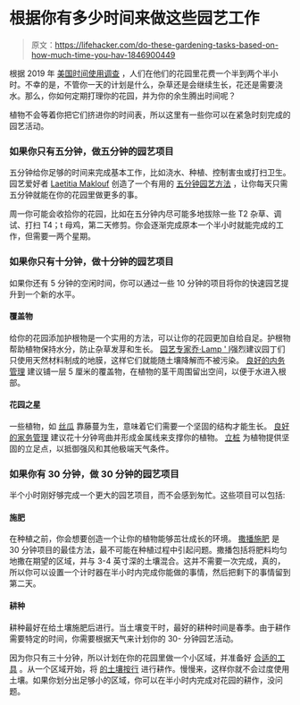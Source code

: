 # 根据你有多少时间来做这些园艺工作

> 原文：<https://lifehacker.com/do-these-gardening-tasks-based-on-how-much-time-you-hav-1846900449>

根据 2019 年 [美国时间使用调查](https://www.bls.gov/news.release/pdf/atus.pdf) ，人们在他们的花园里花费一个半到两个半小时。不幸的是，不管你一天的计划是什么，杂草还是会继续生长，花还是需要浇水。那么，你如何定期打理你的花园，并为你的余生腾出时间呢？



植物不会等着你把它们挤进你的时间表，所以这里有一些你可以在紧急时刻完成的园艺活动。

### 如果你只有五分钟，做五分钟的园艺项目

五分钟给你足够的时间来完成基本工作，比如浇水、种植、控制害虫或打扫卫生。园艺爱好者 [Laetitia Maklouf](https://laetitiamaklouf.com/blog/2018/11/15/the-five-minute-garden-approach) 创造了一个有用的 [五分钟园艺方法](https://www.amazon.com/Five-Minute-Garden-Laetitia-Maklouf/dp/191135891X?asc_campaign=InlineText&asc_refurl=https://lifehacker.com/do-these-gardening-tasks-based-on-how-much-time-you-hav-1846900449&asc_source=&tag=kinjalifehackerlink-20) ，让你每天只需五分钟就能在你的花园里做更多的事。

周一你可能会收拾你的花园，比如在五分钟内尽可能多地拔除一些 T2 杂草、调试、打扫 T4；t 母鸡，第二天修剪。你会逐渐完成原本一个半小时就能完成的工作，但需要一两个星期。

### 如果你只有十分钟，做十分钟的园艺项目

如果你还有 5 分钟的空闲时间，你可以通过一些 10 分钟的项目将你的快速园艺提升到一个新的水平。

#### 覆盖物

给你的花园添加护根物是一个实用的方法，可以让你的花园更加自给自足。护根物帮助植物保持水分，防止杂草发芽和生长。 [园艺专家乔·Lamp ' l](https://www.finegardening.com/article/mulch-for-a-healthy-garden)强烈建议园丁们只使用天然材料制成的地膜，这样它们就能随土壤降解而不被污染。 [良好的内务管理](https://www.goodhousekeeping.com/uk/lifestyle/a532157/march-10-minute-gardening-ideas/) 建议铺一层 5 厘米的覆盖物，在植物的茎干周围留出空间，以便于水进入根部。

#### 花园之星

一些植物，如 [丝瓜](https://lifehacker.com/how-to-grow-loofahs-in-your-garden-because-holy-shit-th-1846887363) 靠藤蔓为生，意味着它们需要一个坚固的结构才能生长。 [良好的家务管理](https://www.goodhousekeeping.com/uk/lifestyle/a532157/march-10-minute-gardening-ideas/) 建议花十分钟弯曲并形成金属线来支撑你的植物。 [立桩](https://www.masterclass.com/articles/how-to-stake-plants-in-your-garden-to-keep-them-upright#:~:text=Staking%20a%20plant%20means%20driving,of%20their%20fruit%20or%20flowers.) 为植物提供坚固的立足点，以抵御强风和其他极端天气条件。

### 如果你有 30 分钟，做 30 分钟的园艺项目

半个小时刚好够完成一个更大的园艺项目，而不会感到匆忙。这些项目可以包括:

#### 施肥

在种植之前，你会想要创造一个让你的植物能够茁壮成长的环境。 [撒播施肥](https://agrilifeextension.tamu.edu/library/gardening/fertilizing/#:~:text=Most%20gardeners%20should%20use%20a,and%20don't%20need%20more.) 是 30 分钟项目的最佳方法，最不可能在种植过程中引起问题。撒播包括将肥料均匀地撒在期望的区域，并与 3-4 英寸深的土壤混合。这并不需要一次完成，真的，所以你可以设置一个计时器在半小时内完成你能做的事情，然后把剩下的事情留到第二天。

#### 耕种

耕种最好在给土壤施肥后进行。当土壤变干时，最好的耕种时间是春季。由于耕作需要特定的时间，你需要根据天气来计划你的 30- 分钟园艺活动。

因为你只有三十分钟，所以计划在你的花园里做一个小区域，并准备好 [合适的工具](https://www.overstock.com/Home-Garden/Gardening-Tools/21134/subcat.html?featuredproduct=20891522&featuredoption=34665460&kid=9553000357392&ci_src=17588969&ci_sku=26697355-000-000&cnc=US&cid=308974&type=pla&targetid=pla-1271909076714&track=pspla&gclid=CjwKCAjwv_iEBhASEiwARoemvK1zPW_SfbHt9_FiaQcz8Kv4l6THmmAx6W2m6gl2Au2tEFYStFjxxRoCoxsQAvD_BwE) 。从一个区域开始，将 [的土壤按行](https://www.gardeningknowhow.com/garden-how-to/soil-fertilizers/how-to-till-a-garden-tilling-your-soil.htm) 进行耕作。慢慢来，这样你就不会过度使用土壤。如果你划分出足够小的区域，你可以在半小时内完成对花园的耕作，没问题。